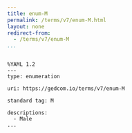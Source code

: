 ```yaml
---
title: enum-M
permalink: /terms/v7/enum-M.html
layout: none
redirect-from:
  - /terms/v7/enum-M
...
```


```

%YAML 1.2
---
type: enumeration

uri: https://gedcom.io/terms/v7/enum-M

standard tag: M

descriptions:
  - Male
...

```
